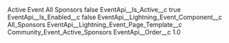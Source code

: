 <?xml version="1.0" encoding="UTF-8"?>
<CustomMetadata xmlns="http://soap.sforce.com/2006/04/metadata" xmlns:xsi="http://www.w3.org/2001/XMLSchema-instance" xmlns:xsd="http://www.w3.org/2001/XMLSchema">
    <label>Active Event All Sponsors</label>
    <protected>false</protected>
    <values>
        <field>EventApi__Is_Active__c</field>
        <value xsi:type="xsd:boolean">true</value>
    </values>
    <values>
        <field>EventApi__Is_Enabled__c</field>
        <value xsi:type="xsd:boolean">false</value>
    </values>
    <values>
        <field>EventApi__Lightning_Event_Component__c</field>
        <value xsi:type="xsd:string">All_Sponsors</value>
    </values>
    <values>
        <field>EventApi__Lightning_Event_Page_Template__c</field>
        <value xsi:type="xsd:string">Community_Event_Active_Sponsors</value>
    </values>
    <values>
        <field>EventApi__Order__c</field>
        <value xsi:type="xsd:double">1.0</value>
    </values>
</CustomMetadata>
